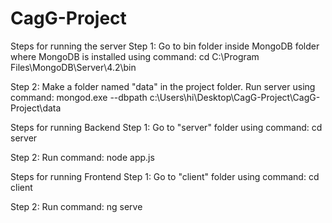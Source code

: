 # CagG-Project
Steps for running the server
Step 1: Go to bin folder inside MongoDB folder where MongoDB is installed using command:
cd C:\Program Files\MongoDB\Server\4.2\bin

Step 2: Make a folder named "data" in the project folder. Run server using command:
mongod.exe --dbpath c:\Users\hi\Desktop\CagG-Project\CagG-Project\data

Steps for running Backend
Step 1: Go to "server" folder using command:
cd server

Step 2: Run command:
node app.js

Steps for running Frontend
Step 1: Go to "client" folder using command:
cd client

Step 2: Run command:
ng serve
